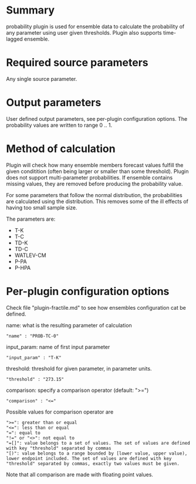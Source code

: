 # Summary

probability plugin is used for ensemble data to calculate the probability of any parameter using user given thresholds. Plugin also supports time-lagged ensemble.

# Required source parameters

Any single source parameter.

# Output parameters

User defined output parameters, see per-plugin configuration options. The probability values are written to range 0 .. 1.

# Method of calculation

Plugin will check how many ensemble members forecast values fulfill the given conditition (often being larger or smaller than some threshold). Plugin does not support multi-parameter probabilities.
If ensemble contains missing values, they are removed before producing the probability value.

For some parameters that follow the normal distribution, the probabilities are calculated using the distribution. This removes some of the ill effects of having too small sample size.

The parameters are:

* T-K
* T-C
* TD-K
* TD-C
* WATLEV-CM
* P-PA
* P-HPA

# Per-plugin configuration options

Check file "plugin-fractile.md" to see how ensembles configuration cat be defined.

name: what is the resulting parameter of calculation

    "name" : "PROB-TC-0"

input_param: name of first input parameter

    "input_param" : "T-K"

threshold: threshold for given parameter, in parameter units.

    "threshold" : "273.15"

comparison: specify a comparison operator (default: ">=")

    "comparison" : "<="

Possible values for comparison operator are

    ">=": greater than or equal
    "<=": less than or equal
    "=": equal to
    "!=" or "<>": not equal to
    "=[]": value belongs to a set of values. The set of values are defined with key "threshold" separated by commas
    "[)": value belongs to a range bounded by [lower value, upper value), lower endpoint included. The set of values are defined with key "threshold" separated by commas, exactly two values must be given.

Note that all comparison are made with floating point values.
